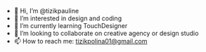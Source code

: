 - 👋 Hi, I’m @tizikpauline
- 👀 I’m interested in design and coding
- 🌱 I’m currently learning TouchDesigner
- 💞️ I’m looking to collaborate on creative agency or design studio
- 📫 How to reach me: tizikpolina01@gmail.com
